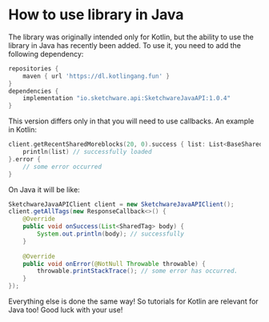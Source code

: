 # How to use library in Java
The library was originally intended only for Kotlin, but the ability to use the library in 
Java has recently been added. To use it, you need to add the following dependency:
```groovy
repositories {
    maven { url 'https://dl.kotlingang.fun' }
}
dependencies {
    implementation "io.sketchware.api:SketchwareJavaAPI:1.0.4"
}
```
This version differs only in that you will need to use callbacks. An example in Kotlin:
```kotlin
client.getRecentSharedMoreblocks(20, 0).success { list: List<BaseShared> ->
    println(list) // successfully loaded
}.error {
    // some error occurred
}
```
On Java it will be like:
```java
SketchwareJavaAPIClient client = new SketchwareJavaAPIClient();
client.getAllTags(new ResponseCallback<>() {
    @Override
    public void onSuccess(List<SharedTag> body) {
        System.out.println(body); // successfully
    }
    
    @Override
    public void onError(@NotNull Throwable throwable) {
        throwable.printStackTrace(); // some error has occurred.
    }
});
```
Everything else is done the same way! So tutorials for Kotlin are relevant for Java too! Good luck with your use!
